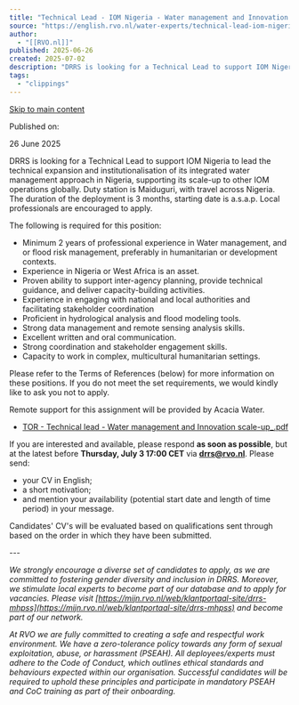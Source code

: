 ```yaml
---
title: "Technical Lead - IOM Nigeria - Water management and Innovation scale-up (P3)"
source: "https://english.rvo.nl/water-experts/technical-lead-iom-nigeria-water-management-and-innovation-scale-p3"
author:
  - "[[RVO.nl]]"
published: 2025-06-26
created: 2025-07-02
description: "DRRS is looking for a Technical Lead to support IOM Nigeria to lead the technical expansion and institutionalisation of its integrated water management approach in Nigeria, supporting its scale-up to other IOM operations globally. Duty station is Maiduguri, with travel across Nigeria. The duration of the deployment is 3 months, starting date is a.s.a.p. Local professionals are encouraged to apply."
tags:
  - "clippings"
---
```

[Skip to main content](https://english.rvo.nl/#main-content "Skip to main content")

Published on:

26 June 2025

DRRS is looking for a Technical Lead to support IOM Nigeria to lead the technical expansion and institutionalisation of its integrated water management approach in Nigeria, supporting its scale-up to other IOM operations globally. Duty station is Maiduguri, with travel across Nigeria. The duration of the deployment is 3 months, starting date is a.s.a.p. Local professionals are encouraged to apply.

The following is required for this position:

- Minimum 2 years of professional experience in Water management, and or flood risk management, preferably in humanitarian or development contexts.
- Experience in Nigeria or West Africa is an asset.
- Proven ability to support inter-agency planning, provide technical guidance, and deliver capacity-building activities.
- Experience in engaging with national and local authorities and facilitating stakeholder coordination
- Proficient in hydrological analysis and flood modeling tools.
- Strong data management and remote sensing analysis skills.
- Excellent written and oral communication.
- Strong coordination and stakeholder engagement skills.
- Capacity to work in complex, multicultural humanitarian settings.

Please refer to the Terms of References (below) for more information on these positions. If you do not meet the set requirements, we would kindly like to ask you not to apply.

Remote support for this assignment will be provided by Acacia Water.

- [
	TOR - Technical lead - Water management and Innovation scale-up\_.pdf
	](https://english.rvo.nl/sites/default/files/2025-06/TOR%20-%20Technical%20lead%20-%20Water%20management%20and%20Innovation%20scale-up_.pdf)

If you are interested and available, please respond **as soon as possible**, but at the latest before **Thursday, July 3 17:00 CET** via **[drrs@rvo.nl](https://english.rvo.nl/water-experts/)**. Please send:

- your CV in English;
- a short motivation;
- and mention your availability (potential start date and length of time period) in your message.

Candidates' CV's will be evaluated based on qualifications sent through based on the order in which they have been submitted.

\---

*We strongly encourage a diverse set of candidates to apply, as we are committed to fostering gender diversity and inclusion in DRRS. Moreover, we stimulate local experts to become part of our database and to apply for vacancies. Please visit [https://mijn.rvo.nl/web/klantportaal-site/drrs-mhpss](https://mijn.rvo.nl/web/klantportaal-site/drrs-mhpss) and become part of our network.*

*At RVO we are fully committed to creating a safe and respectful work environment. We have a zero-tolerance policy towards any form of sexual exploitation, abuse, or harassment (PSEAH). All deployees/experts must adhere to the Code of Conduct, which outlines ethical standards and behaviours expected within our organisation. Successful candidates will be required to uphold these principles and participate in mandatory PSEAH and CoC training as part of their onboarding.*